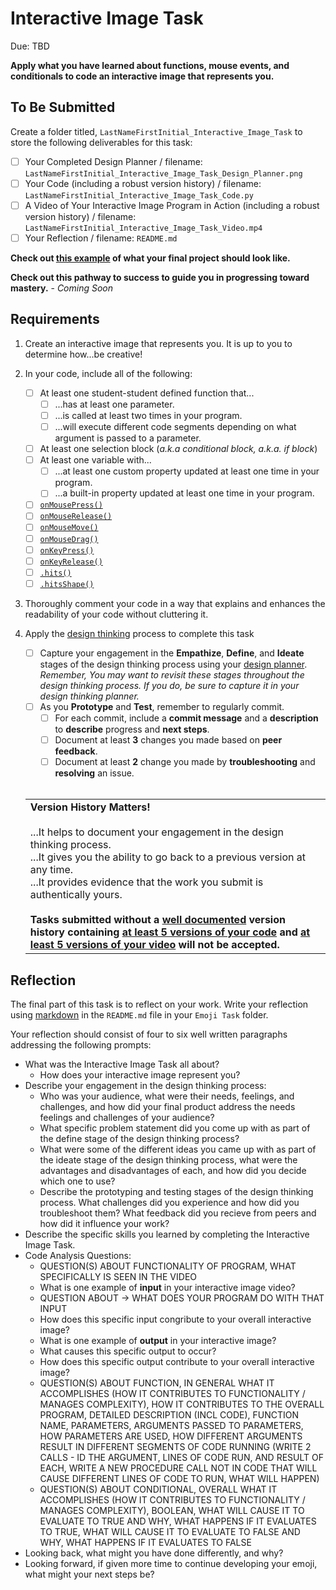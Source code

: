 # Interactive Image Task
Due: TBD

**Apply what you have learned about functions, mouse events, and conditionals to code an interactive image that represents you.**

## To Be Submitted

Create a folder titled, `LastNameFirstInitial_Interactive_Image_Task` to store the following deliverables for this task:

* [ ] Your Completed Design Planner  / filename: `LastNameFirstInitial_Interactive_Image_Task_Design_Planner.png`
* [ ] Your Code (including a robust version history) / filename: `LastNameFirstInitial_Interactive_Image_Task_Code.py`
* [ ] A Video of Your Interactive Image Program in Action (including a robust version history) / filename: `LastNameFirstInitial_Interactive_Image_Task_Video.mp4`
* [ ] Your Reflection / filename: `README.md`

**Check out [this example](https://github.com/MrJSwotinsky/AP_Computer_Science_Principles_2025_2026/tree/main/Unit_3_Functions_Mouse_Events_and_Conditionals/Tasks/Interactive_Image_Task/Sample) of what your final project should look like.**

**Check out this pathway to success to guide you in progressing toward mastery.** - *Coming Soon*

## Requirements

1. Create an interactive image that represents you.  It is up to you to determine how...be creative!

2. In your code, include all of the following:
    * [ ] At least one student-student defined function that...
       * [ ] ...has at least one parameter.
       * [ ] ...is called at least two times in your program.
       * [ ] ...will execute different code segments depending on what argument is passed to a parameter.
    * [ ] At least one selection block (*a.k.a conditional block, a.k.a. if block*)
    * [ ] At least one variable with...
       * [ ] ...at least one custom property updated at least one time in your program.
       * [ ] ...a built-in property updated at least one time in your program.
    * [ ] [`onMousePress()`](https://academy.cs.cmu.edu/docs/onMousePress)
    * [ ] [`onMouseRelease()`](https://academy.cs.cmu.edu/docs/onMouseRelease)
    * [ ] [`onMouseMove()`](https://academy.cs.cmu.edu/docs/onMouseMove)
    * [ ] [`onMouseDrag()`](https://academy.cs.cmu.edu/docs/onMouseDrag)
    * [ ] [`onKeyPress()`](https://academy.cs.cmu.edu/docs/onKeyPress)
    * [ ] [`onKeyRelease()`](https://academy.cs.cmu.edu/docs/onKeyRelease)
    * [ ] [`.hits()`](https://academy.cs.cmu.edu/docs/generalShapeMethods#hits)
    * [ ] [`.hitsShape()`](https://academy.cs.cmu.edu/docs/generalShapeMethods#hitsShape)

3. Thoroughly comment your code in a way that explains and enhances the readability of your code without cluttering it.

4. Apply the [design thinking](https://github.com/MrJSwotinsky/AP_Computer_Science_Principles_2025_2026/blob/main/Resources/Design%20Thinking.pdf) process to complete this task
     * [ ] Capture your engagement in the **Empathize**, **Define**, and **Ideate** stages of the design thinking process using your [design planner](https://github.com/MrJSwotinsky/AP_Computer_Science_Principles_2025_2026/blob/main/Resources/Design%20Planner.pdf).<br>*Remember, You may want to revisit these stages throughout the design thinking process.  If you do, be sure to capture it in your design thinking planner.*
     * [ ] As you **Prototype** and **Test**, remember to regularly commit.
        * [ ]  For each commit, include a **commit message** and a **description** to **describe** progress and **next steps**.
        * [ ]  Document at least **3** changes you made based on **peer feedback**.
        * [ ]  Document at least **2** change you made by **troubleshooting** and **resolving** an issue.
   <br><br>
   <table>
      <tr>
         <td>
            <b>Version History Matters!</b><br><br>
            ...It helps to document your engagement in the design thinking process.<br>
            ...It gives you the ability to go back to a previous version at any time.<br>
            ...It provides evidence that the work you submit is authentically yours.<br><br>
            <b>Tasks submitted without a <ins>well documented</ins> version history containing <ins>at least 5 versions of your code</ins> and <ins>at least 5 versions of your video</ins> will not be accepted.</b>
         </td>
      </tr>
   </table>

## Reflection

The final part of this task is to reflect on your work.  Write your reflection using [markdown](https://github.com/MrJSwotinsky/AP_Computer_Science_Principles_2025_2026/blob/main/Resources/Markdown_Reference.md) in the `README.md` file in your `Emoji Task` folder.  

Your reflection should consist of four to six well written paragraphs addressing the following prompts:
* What was the Interactive Image Task all about?
   * How does your interactive image represent you? 
* Describe your engagement in the design thinking process:
   * Who was your audience, what were their needs, feelings, and challenges, and how did your final product address the needs feelings and challenges of your audience?
   * What specific problem statement did you come up with as part of the define stage of the design thinking process?
   * What were some of the different ideas you came up with as part of the ideate stage of the design thinking process, what were the advantages and disadvantages of each, and how did you decide which one to use?
   * Describe the prototyping and testing stages of the design thinking process.  What challenges did you experience and how did you troubleshoot them? What feedback did you recieve from peers and how did it influence your work?
* Describe the specific skills you learned by completing the Interactive Image Task.
* Code Analysis Questions:
   * QUESTION(S) ABOUT FUNCTIONALITY OF PROGRAM, WHAT SPECIFICALLY IS SEEN IN THE VIDEO
   * What is one example of **input** in your interactive image video?
   * QUESTION ABOUT -> WHAT DOES YOUR PROGRAM DO WITH THAT INPUT
   * How does this specific input congribute to your overall interactive image?
   * What is one example of **output** in your interactive image?
   * What causes this specific output to occur?
   * How does this specific output contribute to your overall interactive image?
   * QUESTION(S) ABOUT FUNCTION, IN GENERAL WHAT IT ACCOMPLISHES (HOW IT CONTRIBUTES TO FUNCTIONALITY / MANAGES COMPLEXITY), HOW IT CONTRIBUTES TO THE OVERALL PROGRAM, DETAILED DESCRIPTION (INCL CODE), FUNCTION NAME, PARAMETERS, ARGUMENTS PASSED TO PARAMETERS, HOW PARAMETERS ARE USED, HOW DIFFERENT ARGUMENTS RESULT IN DIFFERENT SEGMENTS OF CODE RUNNING (WRITE 2 CALLS - ID THE ARGUMENT, LINES OF CODE RUN, AND RESULT OF EACH, WRITE A NEW PROCEDURE CALL NOT IN CODE THAT WILL CAUSE DIFFERENT LINES OF CODE TO RUN, WHAT WILL HAPPEN)
   * QUESTION(S) ABOUT CONDITIONAL, OVERALL WHAT IT ACCOMPLISHES (HOW IT CONTRIBUTES TO FUNCTIONALITY / MANAGES COMPLEXITY), BOOLEAN, WHAT WILL CAUSE IT TO EVALUATE TO TRUE AND WHY, WHAT HAPPENS IF IT EVALUATES TO TRUE, WHAT WILL CAUSE IT TO EVALUATE TO FALSE AND WHY, WHAT HAPPENS IF IT EVALUATES TO FALSE        
* Looking back, what might you have done differently, and why?
* Looking forward, if given more time to continue developing your emoji, what might your next steps be?
  
